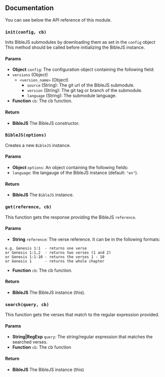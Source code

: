 ## Documentation

You can see below the API reference of this module.

### `init(config, cb)`
Inits BibleJS submodules by downloading them as set in the `config` object
This method should be called before initializing the BibleJS instance.

#### Params

- **Object** `config`: The configuration object containing the following field:
 - `versions` (Object)
    - `<version_name>` (Object)
       - `source` (String): The git url of the BibleJS submodule.
       - `version` (String): The git tag or branch of the submodule.
       - `language` (String): The submodule language.
- **Function** `cb`: The cb function.

#### Return
- **BibleJS** The BibleJS constructor.

### `BibleJS(options)`
Creates a new `BibleJS` instance.

#### Params

- **Object** `options`: An object containing the following fields:
 - `language`: the langauge of the BibleJS instance (default: `"en"`).

#### Return
- **BibleJS** The `BibleJS` instance.

### `get(reference, cb)`
This function gets the response providing the BibleJS `reference`.

#### Params

- **String** `reference`: The verse reference. It can be in the following formats:
 ```
 e.g. Genesis 1:1  - returns one verse
 or Genesis 1:1,2  - returns two verses (1 and 2)
 or Genesis 1:1-10 - returns the verses 1 - 10
 or Genesis 1      - returns the whole chapter
 ```
- **Function** `cb`: The cb function.

#### Return
- **BibleJS** The BibleJS instance (this).

### `search(query, cb)`
This function gets the verses that match to the regular expression
provided.

#### Params

- **String|RegExp** `query`: The string/regular expression that matches the searched verses.
- **Function** `cb`: The cb function

#### Return
- **BibleJS** The BibleJS instance (this)

